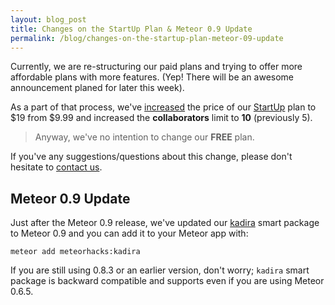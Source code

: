 ```yaml
---
layout: blog_post
title: Changes on the StartUp Plan & Meteor 0.9 Update
permalink: /blog/changes-on-the-startup-plan-meteor-09-update
---
```


Currently, we are re-structuring our paid plans and trying to offer more affordable plans with more features. (Yep! There will be an awesome announcement planed for later this week).

As a part of that process, we've [increased](https://kadira.io/pricing.html) the price of our [StartUp](https://kadira.io/pricing.html) plan to $19 from $9.99 and increased the **collaborators** limit to **10** (previously 5). 

> Anyway, we've no intention to change our **FREE** plan.

If you've any suggestions/questions about this change, please don't hesitate to [contact us](http://support.kadira.io/).

## Meteor 0.9 Update

Just after the Meteor 0.9 release, we've updated our [kadira](https://github.com/meteorhacks/kadira) smart package to Meteor 0.9 and you can add it to your Meteor app with:

    meteor add meteorhacks:kadira

If you are still using 0.8.3 or an earlier version, don't worry; `kadira` smart package is backward compatible and supports even if you are using Meteor 0.6.5.
